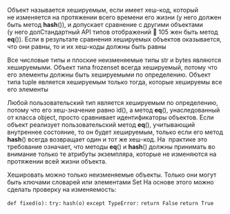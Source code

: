 Объект называется хешируемым, если имеет хеш-код, который не изменяется на протяжении всего времени его жизни (у него должен быть метод __hash__()), и допускает сравнение с другими объектами (у него долСтандартный API типов отображений  105 жен быть метод __eq__()). Если в результате сравнения хешируемых объектов оказывается, что они равны, то и их хеш-коды должны быть равны

Все числовые типы и плоские неизменяемые типы str и bytes являются хешируемыми. Объект типа frozenset всегда хешируемый, потому что его элементы должны быть хешируемыми по определению. Объект типа tuple является хешируемым только тогда, которые хешируемы все его элементы

Любой пользовательский тип является хешируемым по определению, потому что его хеш-значение равно id(), а метод __eq__(), унаследованный от класса object, просто сравнивает идентификаторы объектов. Если объект реализует пользовательский метод __eq__(), учитывающий внутреннее состояние, то он будет хешируемым, только если его метод __hash__() всегда возвращает один и тот же хеш-код. На  практике это требование означает, что методы __eq__() и __hash__() должны принимать во внимание только те атрибуты экземпляра, которые не изменяются на протяжении всей жизни объекта.

Хешировать можно только неизменяемые объекты. Только они могут быть ключами словарей или элементами Set
На основе этого можно сделать проверку на изменяемость:

`def fixed(o):` 
	`try:`
		`hash(o)`
	`except TypeError:` 
		`return False`
	`return True`
